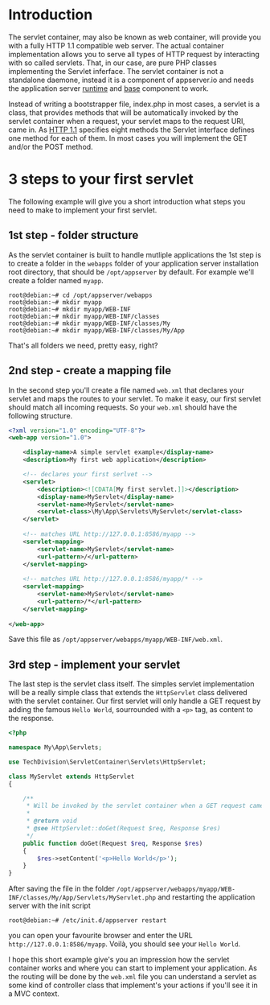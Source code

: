 # Introduction

The servlet container, may also be known as web container, will provide you with a fully HTTP 1.1 compatible web server. The actual container implementation allows you to serve all types of HTTP request by interacting with so called servlets. That, in our case, are pure PHP classes implementing the Servlet inferface. The servlet container is not a standalone daemone, instead it is a component of appserver.io and needs the application server [runtime](https://github.com/techdivision/TechDivision_Runtime) and [base](https://github.com/techdivision/TechDivision_ApplicationServer) component to work.

Instead of writing a bootstrapper file, index.php in most cases, a servlet is a class, that provides methods that will be automatically invoked by the servlet container when a request, your servlet maps to the request URI, came in. As [HTTP 1.1](http://www.w3.org/Protocols/rfc2616/rfc2616-sec9.html) specifies eight methods the Servlet interface defines one method for each of them. In most cases you will implement the GET and/or the POST method.

# 3 steps to your first servlet

The following example will give you a short introduction what steps you need to make to implement your first servlet.

## 1st step - folder structure
As the servlet container is built to handle mutliple applications the 1st step is to create a folder in the `webapps` folder of your application server installation root directory, that should be `/opt/appserver` by default. For example we'll create a folder named `myapp`.
```
root@debian:~# cd /opt/appserver/webapps
root@debian:~# mkdir myapp
root@debian:~# mkdir myapp/WEB-INF
root@debian:~# mkdir myapp/WEB-INF/classes
root@debian:~# mkdir myapp/WEB-INF/classes/My
root@debian:~# mkdir myapp/WEB-INF/classes/My/App
```
That's all folders we need, pretty easy, right?

## 2nd step - create a mapping file

In the second step you'll create a file named `web.xml` that declares your servlet and maps the routes to your servlet. To make it easy, our first servlet should match all incoming requests. So your `web.xml` should have the following structure.

```xml
<?xml version="1.0" encoding="UTF-8"?>
<web-app version="1.0">

    <display-name>A simple servlet example</display-name>
    <description>My first web application</description>

    <!-- declares your first serlvet -->
    <servlet>
        <description><![CDATA[My first servlet.]]></description>
        <display-name>MyServlet</display-name>
        <servlet-name>MyServlet</servlet-name>
        <servlet-class>\My\App\Servlets\MyServlet</servlet-class>
    </servlet>
    
    <!-- matches URL http://127.0.0.1:8586/myapp -->
    <servlet-mapping>
        <servlet-name>MyServlet</servlet-name>
        <url-pattern>/</url-pattern>
    </servlet-mapping>
    
    <!-- matches URL http://127.0.0.1:8586/myapp/* -->
    <servlet-mapping>
        <servlet-name>MyServlet</servlet-name>
        <url-pattern>/*</url-pattern>
    </servlet-mapping>
    
</web-app>
```

Save this file as `/opt/appserver/webapps/myapp/WEB-INF/web.xml`.

## 3rd step - implement your servlet

The last step is the servlet class itself. The simples servlet implementation will be a really simple class that extends the `HttpServlet` class delivered with the servlet container. Our first servlet will only handle a GET request by adding the famous `Hello World`, sourrounded with a `<p>` tag, as content to the response.

```php
<?php

namespace My\App\Servlets;

use TechDivision\ServletContainer\Servlets\HttpServlet;

class MyServlet extends HttpServlet
{

    /**
     * Will be invoked by the servlet container when a GET request came in.
     * 
     * @return void
     * @see HttpServlet::doGet(Request $req, Response $res)
     */
    public function doGet(Request $req, Response $res)
    {
        $res->setContent('<p>Hello World</p>');
    }
}

```

After saving the file in the folder `/opt/appserver/webapps/myapp/WEB-INF/classes/My/App/Servlets/MyServlet.php` and restarting the application server with the init script

```
root@debian:~# /etc/init.d/appserver restart
```

you can open your favourite browser and enter the URL `http://127.0.0.1:8586/myapp`. Voilà, you should see your `Hello World`.

I hope this short example give's you an impression how the servlet container works and where you can start to implement your application. As the routing will be done by the `web.xml` file you can understand a servlet as some kind of controller class that implement's your actions if you'll see it in a MVC context.
